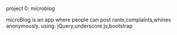 project 0: microblog

microBlog is an app where people can post rants,complaints,whines anonymously. using: jQuery,underscore.js,bootstrap